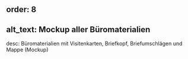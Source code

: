 order: 8
----
alt_text: Mockup aller Büromaterialien
----
desc: Büromaterialien mit Visitenkarten, Briefkopf, Briefumschlägen und Mappe (Mockup)
